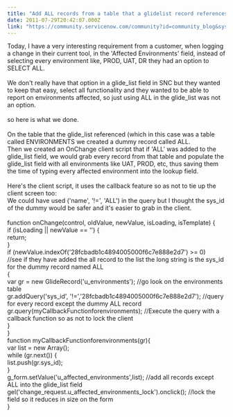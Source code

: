 ```yaml
---
title: "Add ALL records from a table that a glidelist record references"
date: 2011-07-29T20:42:07.000Z
link: "https://community.servicenow.com/community?id=community_blog&sys_id=5d1eae2ddbd0dbc01dcaf3231f9619e6"
---
```

<p>Today, I have a very interesting requirement from a customer, when logging a change in their current tool, in the 'Affected Environments' field, instead of selecting every environment like, PROD, UAT, DR they had an option to SELECT ALL.<br /><br />We don't really have that option in a glide_list field in SNC but they wanted to keep that easy, select all functionality and they wanted to be able to report on environments affected, so just using ALL in the glide_list was not an option.<br /><br />so here is what we done.<br /><br />On the table that the glide_list referenced (which in this case was a table called ENVIRONMENTS we created a dummy record called ALL.<br />Then we created an OnChange client script that if 'ALL' was added to the glide_list field, we would grab every record from that table and populate the glide_list field with all environments like UAT, PROD, etc, thus saving them the time of typing every affected environment into the lookup field.<br /><br />Here's the client script, it uses the callback feature so as not to tie up the client screen too:<br />We could have used ('name', '!=', 'ALL') in the query but I thought the sys_id of the dummy would be safer and it's easier to grab in the client.<br /><br />function onChange(control, oldValue, newValue, isLoading, isTemplate) {<br /> if (isLoading || newValue == '') {<br /> return;<br /> }<br />if (newValue.indexOf('28fcbadb1c4894005000f6c7e888e2d7') &gt;= 0) <br />//see if they have added the all record to the list the long string is the sys_id for the dummy record named ALL<br />{<br />var gr = new GlideRecord('u_environments'); //go look on the environments table<br />gr.addQuery('sys_id', '!=','28fcbadb1c4894005000f6c7e888e2d7'); //query for every record except the dummy ALL record<br />gr.query(myCallbackFunctionforenvironments); //Execute the query with a callback function so as not to lock the client<br />}<br />}<br />function myCallbackFunctionforenvironments(gr){<br />var list = new Array();<br /> while (gr.next()) {<br /> list.push(gr.sys_id);<br />}<br />g_form.setValue('u_affected_environments',list); //add all records except ALL into the glide_list field<br />gel('change_request.u_affected_environments_lock').onclick(); //lock the field so it reduces in size on the form<br />}</p>